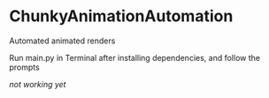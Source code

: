 # ChunkyAnimationAutomation
Automated animated renders

Run main.py in Terminal after installing dependencies, and follow the prompts

*not working yet*
